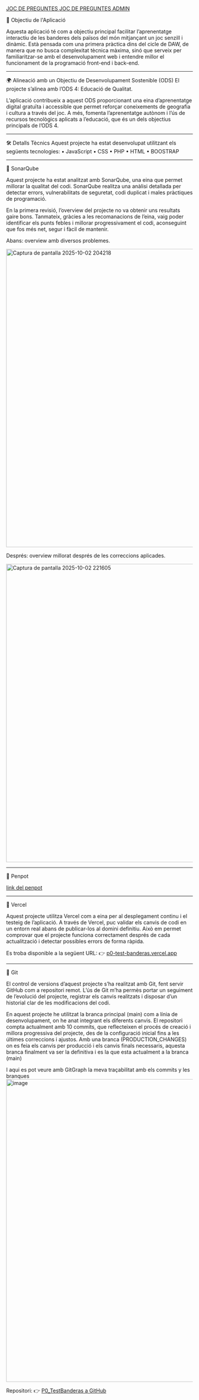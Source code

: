 [JOC DE PREGUNTES ](http://projecte0.daw.inspedralbes.cat/P0/front/juego.html)
[JOC DE PREGUNTES ADMIN](http://projecte0.daw.inspedralbes.cat/P0/front/admin.html)


🧩 Objectiu de l'Aplicació

Aquesta aplicació té com a objectiu principal facilitar l’aprenentatge interactiu de les banderes dels països del món mitjançant un joc senzill i dinàmic. Està pensada com una primera pràctica dins del cicle de DAW, de manera que no busca complexitat tècnica màxima, sinó que serveix per familiaritzar-se amb el desenvolupament web i entendre millor el funcionament de la programació front-end i back-end.


----------

🌍 Alineació amb un Objectiu de Desenvolupament Sostenible (ODS)
El projecte s’alinea amb l’ODS 4: Educació de Qualitat.

L’aplicació contribueix a aquest ODS proporcionant una eina d’aprenentatge digital gratuïta i accessible que permet reforçar coneixements de geografia i cultura a través del joc. A més, fomenta l’aprenentatge autònom i l’ús de recursos tecnològics aplicats a l’educació, que és un dels objectius principals de l’ODS 4.

----------


🛠️ Detalls Tècnics
Aquest projecte ha estat desenvolupat utilitzant els següents tecnologies:
• JavaScript
• CSS
• PHP
• HTML
• BOOSTRAP



-------

🔎 SonarQube

Aquest projecte ha estat analitzat amb SonarQube, una eina que permet millorar la qualitat del codi.
SonarQube realitza una anàlisi detallada per detectar errors, vulnerabilitats de seguretat, codi duplicat i males pràctiques de programació.

En la primera revisió, l’overview del projecte no va obtenir uns resultats gaire bons.
Tanmateix, gràcies a les recomanacions de l’eina, vaig poder identificar els punts febles i millorar progressivament el codi, aconseguint que fos més net, segur i fàcil de mantenir.

Abans: overview amb diversos problemes.

<img width="1100" height="806" alt="Captura de pantalla 2025-10-02 204218" src="https://github.com/user-attachments/assets/e084c639-1c5d-40f6-9863-cd8077f72ce2" />


Després: overview millorat després de les correccions aplicades.

<img width="1100" height="806" alt="Captura de pantalla 2025-10-02 221605" src="https://github.com/user-attachments/assets/cdf712f5-c7e8-4006-aab4-d8bddf127584" />

--------

📗 Penpot 

[link del penpot](https://design.penpot.app/#/workspace?team-id=1ab1fa36-da8e-809d-8004-fb0d749a4a14&file-id=6ac113cd-51c8-8126-8006-e62e31aed019&page-id=6ac113cd-51c8-8126-8006-e62e31aed01a&layout=layers)


---------


🚀 Vercel

Aquest projecte utilitza Vercel com a eina per al desplegament continu i el testeig de l’aplicació.
A través de Vercel, puc validar els canvis de codi en un entorn real abans de publicar-los al domini definitiu. Això em permet comprovar que el projecte funciona correctament després de cada actualització i detectar possibles errors de forma ràpida.

Es troba disponible a la següent URL:
👉 [p0-test-banderas.vercel.app](https://p0-test-banderas.vercel.app/front/juego.html)


---------


🌱 Git

El control de versions d’aquest projecte s’ha realitzat amb Git, fent servir GitHub com a repositori remot.
L’ús de Git m’ha permès portar un seguiment de l’evolució del projecte, registrar els canvis realitzats i disposar d’un historial clar de les modificacions del codi.

En aquest projecte he utilitzat la branca principal (main) com a línia de desenvolupament, on he anat integrant els diferents canvis.
El repositori compta actualment amb 10 commits, que reflecteixen el procés de creació i millora progressiva del projecte, des de la configuració inicial fins a les últimes correccions i ajustos.
Amb una branca (PRODUCTION_CHANGES) on es feia els canvis per producció i els canvis finals necessaris, aquesta branca finalment va ser la definitiva i es la que esta actualment a la branca (main)

I aqui es pot veure amb GitGraph la meva traçabilitat amb els commits y les branques
<img width="1103" height="818" alt="image" src="https://github.com/user-attachments/assets/61bbedec-19dc-44c1-9e98-636bdabb0bbf" />


Repositori: 👉 [P0_TestBanderas a GitHub](https://github.com/a23edstorcev/P0_TestBanderas)
